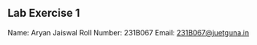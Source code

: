 ## Lab Exercise 1

Name: Aryan Jaiswal
Roll Number: 231B067
Email: 231B067@juetguna.in
<Solution code to part F>